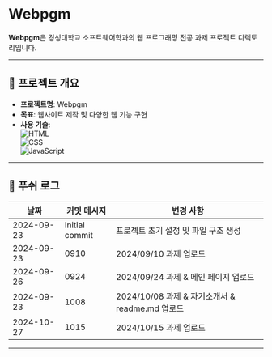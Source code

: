 # Webpgm

**Webpgm**은 경성대학교 소프트웨어학과의 웹 프로그래밍 전공 과제 프로젝트 디렉토리입니다.

---

## 🚀 프로젝트 개요

- **프로젝트명**: Webpgm  
- **목표**: 웹사이트 제작 및 다양한 웹 기능 구현  
- **사용 기술**:  
  ![HTML](https://img.shields.io/badge/HTML-E34F26?style=flat&logo=html5&logoColor=white)  
  ![CSS](https://img.shields.io/badge/CSS-1572B6?style=flat&logo=css3&logoColor=white)  
  ![JavaScript](https://img.shields.io/badge/JavaScript-323330?style=flat&logo=javascript&logoColor=F7DF1E)  

---

## 📜 푸쉬 로그

| 날짜 | 커밋 메시지 | 변경 사항 |
|------------|------------------------------|---------------------------------|
| 2024-09-23 | Initial commit | 프로젝트 초기 설정 및 파일 구조 생성 |
| 2024-09-23 | 0910 | 2024/09/10 과제 업로드 |
| 2024-09-26 | 0924 | 2024/09/24 과제 & 메인 페이지 업로드 |
| 2024-09-23 | 1008 | 2024/10/08 과제 & 자기소개서 & readme.md 업로드 |
| 2024-10-27 | 1015 | 2024/10/15 과제 업로드 |

---